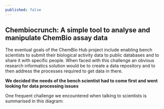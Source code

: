```yaml
---
published: false
---
```


## Chembiocrunch: A simple tool to analyse and manipulate ChemBio assay data

The eventual goals of the ChemBio Hub project include enabling bench scientists to submit their biological activity data to public databases and to share it  with specific people. When faced with this challenge an obvious research informatics solution would be to create a data repository and to then address the processes required to get data in there.

**We decided the needs of the bench scientist had to come first and went looking for data processing issues**

One frequent challenge we encountered when talking to scientists is summarised in this diagram:

